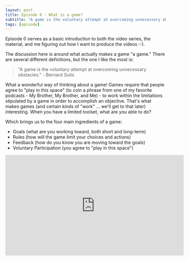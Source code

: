 ```yaml
---
layout: post
title: Episode 0 - What is a game?
subtitle: "A game is the voluntary attempt at overcoming unnecessary obstacles." - Bernard Suits
tags: [episode]
---
```


Episode 0 serves as a basic introduction to both the video series, the material, and me figuring out how I want to produce the videos :-).  

The discussion here is around what actually makes a game "a game."  There are several different definitions, but the one I like the most is:

> "A game is the voluntary attempt at overcoming unnecessary obstacles." - Bernard Suits

What a wonderful way of thinking about a game!  Games require that people agree to "play in this space" (to coin a phrase from one of my favorite podcasts - My Brother, My Brother, and Me) - to work within the limitations stipulated by a game in order to accomplish an objective.  That's what makes games (and certain kinds of "work" ... we'll get to that later) interesting.  When you have a limited toolset, what are you able to do?

Which brings us to the four main ingredients of a game:

* Goals (what are you working toward, both short and long-term)
* Rules (how will the game limit your choices and actions)
* Feedback (how do you know you are moving toward the goals)
* Voluntary Participation (you agree to "play in this space")

<iframe width="560" height="315" src="https://www.youtube.com/embed/XdomEWWaOrw" frameborder="0" allow="accelerometer; autoplay; encrypted-media; gyroscope; picture-in-picture" allowfullscreen></iframe>
